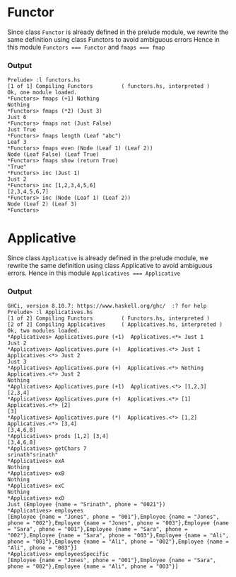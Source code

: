 # Functor
Since class `Functor` is already defined in the prelude module, we rewrite the same definition using class Functors to avoid ambiguous errors
Hence in this module `Functors === Functor` and `fmaps === fmap`


### Output

```
Prelude> :l functors.hs
[1 of 1] Compiling Functors         ( functors.hs, interpreted )
Ok, one module loaded.
*Functors> fmaps (+1) Nothing
Nothing
*Functors> fmaps (*2) (Just 3)
Just 6
*Functors> fmaps not (Just False)
Just True
*Functors> fmaps length (Leaf "abc")
Leaf 3
*Functors> fmaps even (Node (Leaf 1) (Leaf 2))
Node (Leaf False) (Leaf True)
*Functors> fmaps show (return True)
"True"
*Functors> inc (Just 1)
Just 2
*Functors> inc [1,2,3,4,5,6]
[2,3,4,5,6,7]
*Functors> inc (Node (Leaf 1) (Leaf 2))
Node (Leaf 2) (Leaf 3)
*Functors> 
```

# Applicative
Since class `Applicative` is already defined in the prelude module, we rewrite the same definition using class Applicative to avoid ambiguous errors.
Hence in this module `Applicatives === Applicative`  

### Output
```
GHCi, version 8.10.7: https://www.haskell.org/ghc/  :? for help
Prelude> :l Applicatives.hs 
[1 of 2] Compiling Functors         ( Functors.hs, interpreted )
[2 of 2] Compiling Applicatives     ( Applicatives.hs, interpreted )
Ok, two modules loaded.
*Applicatives> Applicatives.pure (+1)  Applicatives.<*> Just 1
Just 2
*Applicatives> Applicatives.pure (+)  Applicatives.<*> Just 1 Applicatives.<*> Just 2
Just 3
*Applicatives> Applicatives.pure (+)  Applicatives.<*> Nothing  Applicatives.<*> Just 2
Nothing
*Applicatives> Applicatives.pure (+1)  Applicatives.<*> [1,2,3]
[2,3,4]
*Applicatives> Applicatives.pure (+)  Applicatives.<*> [1] Applicatives.<*> [2]
[3]
*Applicatives> Applicatives.pure (*)  Applicatives.<*> [1,2] Applicatives.<*> [3,4]
[3,4,6,8]
*Applicatives> prods [1,2] [3,4]
[3,4,6,8]
*Applicatives> getChars 7
srinath"srinath"
*Applicatives> exA
Nothing
*Applicatives> exB
Nothing
*Applicatives> exC
Nothing
*Applicatives> exD
Just (Employee {name = "Srinath", phone = "0021"})
*Applicatives> employees
[Employee {name = "Jones", phone = "001"},Employee {name = "Jones", phone = "002"},Employee {name = "Jones", phone = "003"},Employee {name = "Sara", phone = "001"},Employee {name = "Sara", phone = "002"},Employee {name = "Sara", phone = "003"},Employee {name = "Ali", phone = "001"},Employee {name = "Ali", phone = "002"},Employee {name = "Ali", phone = "003"}] 
*Applicatives> employeesSpecific 
[Employee {name = "Jones", phone = "001"},Employee {name = "Sara", phone = "002"},Employee {name = "Ali", phone = "003"}]
```

